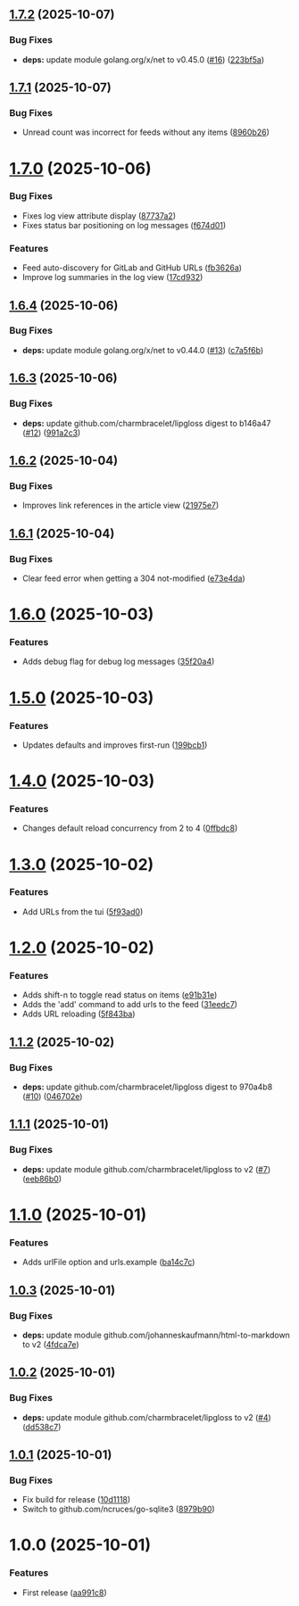 ## [1.7.2](https://github.com/jarv/newsgoat/compare/v1.7.1...v1.7.2) (2025-10-07)


### Bug Fixes

* **deps:** update module golang.org/x/net to v0.45.0 ([#16](https://github.com/jarv/newsgoat/issues/16)) ([223bf5a](https://github.com/jarv/newsgoat/commit/223bf5a0cf099f230924177d4af21eb9d267a065))

## [1.7.1](https://github.com/jarv/newsgoat/compare/v1.7.0...v1.7.1) (2025-10-07)


### Bug Fixes

* Unread count was incorrect for feeds without any items ([8960b26](https://github.com/jarv/newsgoat/commit/8960b265dbd0518357df701056bea21a16619804))

# [1.7.0](https://github.com/jarv/newsgoat/compare/v1.6.4...v1.7.0) (2025-10-06)


### Bug Fixes

* Fixes log view attribute display ([87737a2](https://github.com/jarv/newsgoat/commit/87737a296ccd1a2f183ae62362888b34bc9abf06))
* Fixes status bar positioning on log messages ([f674d01](https://github.com/jarv/newsgoat/commit/f674d0182b94d45a82e48c2e96f43451907ec1ad))


### Features

* Feed auto-discovery for GitLab and GitHub URLs ([fb3626a](https://github.com/jarv/newsgoat/commit/fb3626a46eef56583ad0a2c2661f783e0f8b7ed4))
* Improve log summaries in the log view ([17cd932](https://github.com/jarv/newsgoat/commit/17cd932d997d51e4087091aff0bf7784aae6a623))

## [1.6.4](https://github.com/jarv/newsgoat/compare/v1.6.3...v1.6.4) (2025-10-06)


### Bug Fixes

* **deps:** update module golang.org/x/net to v0.44.0 ([#13](https://github.com/jarv/newsgoat/issues/13)) ([c7a5f6b](https://github.com/jarv/newsgoat/commit/c7a5f6bde46dd49e72db59084472764b11175040))

## [1.6.3](https://github.com/jarv/newsgoat/compare/v1.6.2...v1.6.3) (2025-10-06)


### Bug Fixes

* **deps:** update github.com/charmbracelet/lipgloss digest to b146a47 ([#12](https://github.com/jarv/newsgoat/issues/12)) ([991a2c3](https://github.com/jarv/newsgoat/commit/991a2c31e1b05d4b0b4c8319b3ff5b60ebde6bad))

## [1.6.2](https://github.com/jarv/newsgoat/compare/v1.6.1...v1.6.2) (2025-10-04)


### Bug Fixes

* Improves link references in the article view ([21975e7](https://github.com/jarv/newsgoat/commit/21975e7926650defaf61c50ea82a8a266bcd743d))

## [1.6.1](https://github.com/jarv/newsgoat/compare/v1.6.0...v1.6.1) (2025-10-04)


### Bug Fixes

* Clear feed error when getting a 304 not-modified ([e73e4da](https://github.com/jarv/newsgoat/commit/e73e4da030eeed8094099e327df21edff7b6cbb8))

# [1.6.0](https://github.com/jarv/newsgoat/compare/v1.5.0...v1.6.0) (2025-10-03)


### Features

* Adds debug flag for debug log messages ([35f20a4](https://github.com/jarv/newsgoat/commit/35f20a4266c777de019b9095465330b853de3755))

# [1.5.0](https://github.com/jarv/newsgoat/compare/v1.4.0...v1.5.0) (2025-10-03)


### Features

* Updates defaults and improves first-run ([199bcb1](https://github.com/jarv/newsgoat/commit/199bcb1c7c123332c61026bb53eb348d7d42cb91))

# [1.4.0](https://github.com/jarv/newsgoat/compare/v1.3.0...v1.4.0) (2025-10-03)


### Features

* Changes default reload concurrency from 2 to 4 ([0ffbdc8](https://github.com/jarv/newsgoat/commit/0ffbdc8e48b1c8b69aaa609de6dbb9ecb851c371))

# [1.3.0](https://github.com/jarv/newsgoat/compare/v1.2.0...v1.3.0) (2025-10-02)


### Features

* Add URLs from the tui ([5f93ad0](https://github.com/jarv/newsgoat/commit/5f93ad05ab43d89774290bf51fe5aa3d897dc511))

# [1.2.0](https://github.com/jarv/newsgoat/compare/v1.1.2...v1.2.0) (2025-10-02)


### Features

* Adds shift-n to toggle read status on items ([e91b31e](https://github.com/jarv/newsgoat/commit/e91b31ed54e98acdb4f5c9cf64311ab8cf77af8e))
* Adds the 'add' command to add urls to the feed ([31eedc7](https://github.com/jarv/newsgoat/commit/31eedc795a3dfc995df0ac42668d592724e0cb3d))
* Adds URL reloading ([5f843ba](https://github.com/jarv/newsgoat/commit/5f843bad1a5e31614488f203dad2576bb9033baa))

## [1.1.2](https://github.com/jarv/newsgoat/compare/v1.1.1...v1.1.2) (2025-10-02)


### Bug Fixes

* **deps:** update github.com/charmbracelet/lipgloss digest to 970a4b8 ([#10](https://github.com/jarv/newsgoat/issues/10)) ([046702e](https://github.com/jarv/newsgoat/commit/046702ebc94e55f667223e70ed2436687f5ea057))

## [1.1.1](https://github.com/jarv/newsgoat/compare/v1.1.0...v1.1.1) (2025-10-01)


### Bug Fixes

* **deps:** update module github.com/charmbracelet/lipgloss to v2 ([#7](https://github.com/jarv/newsgoat/issues/7)) ([eeb86b0](https://github.com/jarv/newsgoat/commit/eeb86b05035e9bbde9ae83e4e7d294a2ee07cc79))

# [1.1.0](https://github.com/jarv/newsgoat/compare/v1.0.3...v1.1.0) (2025-10-01)


### Features

* Adds urlFile option and urls.example ([ba14c7c](https://github.com/jarv/newsgoat/commit/ba14c7c9d1ce65dc7ee51c5bf13c4682daa8d30c))

## [1.0.3](https://github.com/jarv/newsgoat/compare/v1.0.2...v1.0.3) (2025-10-01)


### Bug Fixes

* **deps:** update module github.com/johanneskaufmann/html-to-markdown to v2 ([4fdca7e](https://github.com/jarv/newsgoat/commit/4fdca7ec75537c8510d9b9c737785b31736d948b))

## [1.0.2](https://github.com/jarv/newsgoat/compare/v1.0.1...v1.0.2) (2025-10-01)


### Bug Fixes

* **deps:** update module github.com/charmbracelet/lipgloss to v2 ([#4](https://github.com/jarv/newsgoat/issues/4)) ([dd538c7](https://github.com/jarv/newsgoat/commit/dd538c793773027b8578d9578dc47dad0c35d51b))

## [1.0.1](https://github.com/jarv/newsgoat/compare/v1.0.0...v1.0.1) (2025-10-01)


### Bug Fixes

* Fix build for release ([10d1118](https://github.com/jarv/newsgoat/commit/10d1118fd244faaffaaa1c239d9ca7a792b228ab))
* Switch to github.com/ncruces/go-sqlite3 ([8979b90](https://github.com/jarv/newsgoat/commit/8979b907957ef7dc215cd98ecd3dbcc119d14edd))

# 1.0.0 (2025-10-01)


### Features

* First release ([aa991c8](https://github.com/jarv/newsgoat/commit/aa991c8041ddc9ff05e8599727e0edcbc7665e6f))
